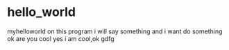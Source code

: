 # hello_world
myhelloworld
on this program i will say something and i want do something
ok
are
you
cool
yes
i am cool,ok
gdfg

